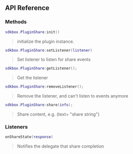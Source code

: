 ## API Reference

### Methods
```lua
sdkbox.PluginShare:init()
```
>  initialize the plugin instance.

```lua
sdkbox.PluginShare:setListener(listener)
```
> Set listener to listen for share events

```lua
sdkbox.PluginShare:getListener();
```
> Get the listener

```lua
sdkbox.PluginShare:removeListener();
```
> Remove the listener, and can't listen to events anymore

```lua
sdkbox.PluginShare:share(info);
```
> Share content, e.g. {text= "share string"}

### Listeners
```lua
onShareState(response)
```
> Notifies the delegate that share completion


